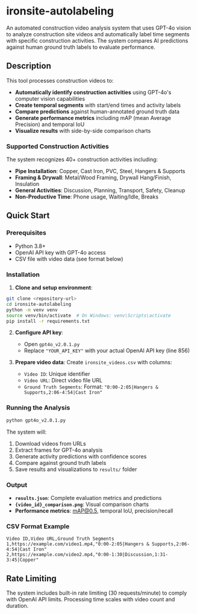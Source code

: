 # ironsite-autolabeling

An automated construction video analysis system that uses GPT-4o vision to analyze construction site videos and automatically label time segments with specific construction activities. The system compares AI predictions against human ground truth labels to evaluate performance.

## Description

This tool processes construction videos to:
- **Automatically identify construction activities** using GPT-4o's computer vision capabilities
- **Create temporal segments** with start/end times and activity labels 
- **Compare predictions** against human-annotated ground truth data
- **Generate performance metrics** including mAP (mean Average Precision) and temporal IoU
- **Visualize results** with side-by-side comparison charts

### Supported Construction Activities

The system recognizes 40+ construction activities including:
- **Pipe Installation**: Copper, Cast Iron, PVC, Steel, Hangers & Supports
- **Framing & Drywall**: Metal/Wood Framing, Drywall Hang/Finish, Insulation
- **General Activities**: Discussion, Planning, Transport, Safety, Cleanup
- **Non-Productive Time**: Phone usage, Waiting/Idle, Breaks

## Quick Start

### Prerequisites
- Python 3.8+
- OpenAI API key with GPT-4o access
- CSV file with video data (see format below)

### Installation

1. **Clone and setup environment**:
```bash
git clone <repository-url>
cd ironsite-autolabeling
python -m venv venv
source venv/bin/activate  # On Windows: venv\Scripts\activate
pip install -r requirements.txt
```

2. **Configure API key**:
   - Open `gpt4o_v2.0.1.py`
   - Replace `"YOUR_API_KEY"` with your actual OpenAI API key (line 856)

3. **Prepare video data**:
   Create `ironsite_videos.csv` with columns:
   - `Video ID`: Unique identifier
   - `Video URL`: Direct video file URL  
   - `Ground Truth Segments`: Format: `"0:00-2:05|Hangers & Supports,2:06-4:54|Cast Iron"`

### Running the Analysis

```bash
python gpt4o_v2.0.1.py
```

The system will:
1. Download videos from URLs
2. Extract frames for GPT-4o analysis
3. Generate activity predictions with confidence scores
4. Compare against ground truth labels
5. Save results and visualizations to `results/` folder

### Output

- **`results.json`**: Complete evaluation metrics and predictions
- **`{video_id}_comparison.png`**: Visual comparison charts
- **Performance metrics**: mAP@0.5, temporal IoU, precision/recall

### CSV Format Example

```csv
Video ID,Video URL,Ground Truth Segments
1,https://example.com/video1.mp4,"0:00-2:05|Hangers & Supports,2:06-4:54|Cast Iron"
2,https://example.com/video2.mp4,"0:00-1:30|Discussion,1:31-3:45|Copper"
```

## Rate Limiting

The system includes built-in rate limiting (30 requests/minute) to comply with OpenAI API limits. Processing time scales with video count and duration.
